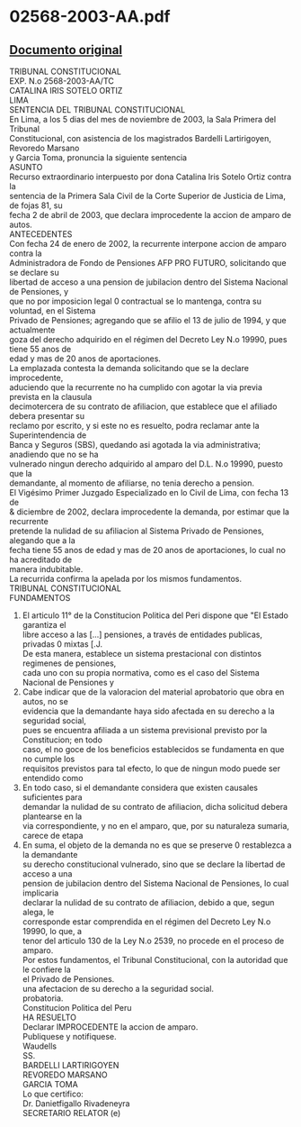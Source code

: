 
02568-2003-AA.pdf
=================
  
[Documento original](https://tc.gob.pe/jurisprudencia/2004/02568-2003-AA.pdf)  
---  
TRIBUNAL CONSTITUCIONAL  
EXP. N.o 2568-2003-AA/TC  
CATALINA IRIS SOTELO ORTIZ  
LIMA  
SENTENCIA DEL TRIBUNAL CONSTITUCIONAL  
En Lima, a los 5 dias del mes de noviembre de 2003, la Sala Primera del Tribunal  
Constitucional, con asistencia de los magistrados Bardelli Lartirigoyen, Revoredo Marsano  
y Garcia Toma, pronuncia la siguiente sentencia  
ASUNTO  
Recurso extraordinario interpuesto por dona Catalina Iris Sotelo Ortiz contra la  
sentencia de la Primera Sala Civil de la Corte Superior de Justicia de Lima, de fojas 81, su  
fecha 2 de abril de 2003, que declara improcedente la accion de amparo de autos.  
ANTECEDENTES  
Con fecha 24 de enero de 2002, la recurrente interpone accion de amparo contra la  
Administradora de Fondo de Pensiones AFP PRO FUTURO, solicitando que se declare su  
libertad de acceso a una pension de jubilacion dentro del Sistema Nacional de Pensiones, y  
que no por imposicion legal 0 contractual se lo mantenga, contra su voluntad, en el Sistema  
Privado de Pensiones; agregando que se afilio el 13 de julio de 1994, y que actualmente  
goza del derecho adquirido en el régimen del Decreto Ley N.o 19990, pues tiene 55 anos de  
edad y mas de 20 anos de aportaciones.  
La emplazada contesta la demanda solicitando que se la declare improcedente,  
aduciendo que la recurrente no ha cumplido con agotar la via previa prevista en la clausula  
decimotercera de su contrato de afiliacion, que establece que el afiliado debera presentar su  
reclamo por escrito, y si este no es resuelto, podra reclamar ante la Superintendencia de  
Banca y Seguros (SBS), quedando asi agotada la via administrativa; anadiendo que no se ha  
vulnerado ningun derecho adquirido al amparo del D.L. N.o 19990, puesto que la  
demandante, al momento de afiliarse, no tenia derecho a pension.  
El Vigésimo Primer Juzgado Especializado en lo Civil de Lima, con fecha 13 de  
& diciembre de 2002, declara improcedente la demanda, por estimar que la recurrente  
pretende la nulidad de su afiliacion al Sistema Privado de Pensiones, alegando que a la  
fecha tiene 55 anos de edad y mas de 20 anos de aportaciones, lo cual no ha acreditado de  
manera indubitable.  
La recurrida confirma la apelada por los mismos fundamentos.  
TRIBUNAL CONSTITUCIONAL  
FUNDAMENTOS  
1. El articulo 11° de la Constitucion Politica del Peri dispone que "El Estado garantiza el  
libre acceso a las [...] pensiones, a través de entidades publicas, privadas 0 mixtas [.J.  
De esta manera, establece un sistema prestacional con distintos regimenes de pensiones,  
cada uno con su propia normativa, como es el caso del Sistema Nacional de Pensiones y  
2. Cabe indicar que de la valoracion del material aprobatorio que obra en autos, no se  
evidencia que la demandante haya sido afectada en su derecho a la seguridad social,  
pues se encuentra afiliada a un sistema previsional previsto por la Constitucion; en todo  
caso, el no goce de los beneficios establecidos se fundamenta en que no cumple los  
requisitos previstos para tal efecto, lo que de ningun modo puede ser entendido como  
3. En todo caso, si el demandante considera que existen causales suficientes para  
demandar la nulidad de su contrato de afiliacion, dicha solicitud debera plantearse en la  
via correspondiente, y no en el amparo, que, por su naturaleza sumaria, carece de etapa  
4. En suma, el objeto de la demanda no es que se preserve 0 restablezca a la demandante  
su derecho constitucional vulnerado, sino que se declare la libertad de acceso a una  
pension de jubilacion dentro del Sistema Nacional de Pensiones, lo cual implicaria  
declarar la nulidad de su contrato de afiliacion, debido a que, segun alega, le  
corresponde estar comprendida en el régimen del Decreto Ley N.o 19990, lo que, a  
tenor del articulo 130 de la Ley N.o 2539, no procede en el proceso de amparo.  
Por estos fundamentos, el Tribunal Constitucional, con la autoridad que le confiere la  
el Privado de Pensiones.  
una afectacion de su derecho a la seguridad social.  
probatoria.  
Constitucion Politica del Peru  
HA RESUELTO  
Declarar IMPROCEDENTE la accion de amparo.  
Publiquese y notifiquese.  
Waudells  
SS.  
BARDELLI LARTIRIGOYEN  
REVOREDO MARSANO  
GARCIA TOMA  
Lo que certifico:  
Dr. Danietfigallo Rivadeneyra  
SECRETARIO RELATOR (e)